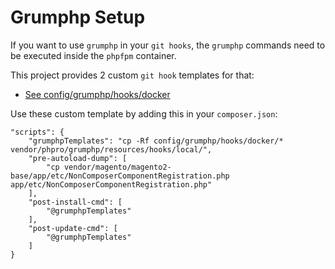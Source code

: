 # Grumphp Setup

If you want to use `grumphp` in your `git hooks`, the `grumphp` commands need to be executed inside the `phpfpm` container.

This project provides 2 custom `git hook` templates for that:

* [See config/grumphp/hooks/docker](../config/grumphp/hooks/docker)

Use these custom template by adding this in your `composer.json`:

```
"scripts": {
    "grumphpTemplates": "cp -Rf config/grumphp/hooks/docker/* vendor/phpro/grumphp/resources/hooks/local/",
    "pre-autoload-dump": [
        "cp vendor/magento/magento2-base/app/etc/NonComposerComponentRegistration.php app/etc/NonComposerComponentRegistration.php"
    ],
    "post-install-cmd": [
        "@grumphpTemplates"
    ],
    "post-update-cmd": [
        "@grumphpTemplates"
    ]
}
```
